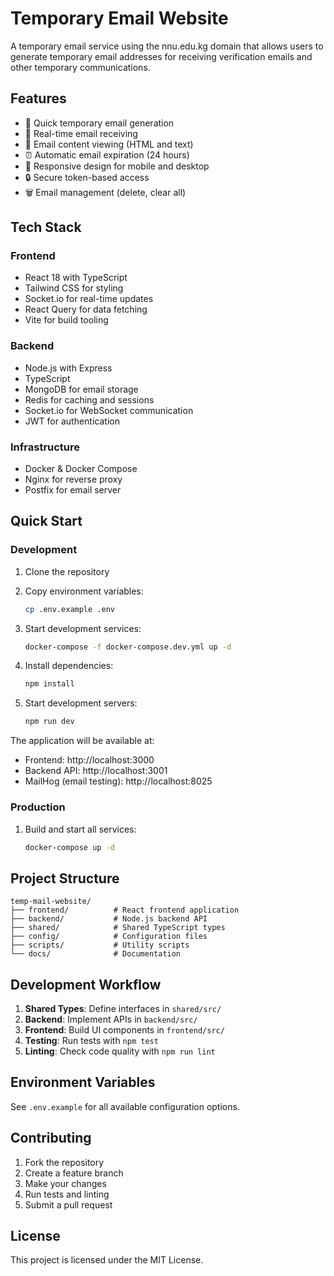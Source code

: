 # Temporary Email Website

A temporary email service using the nnu.edu.kg domain that allows users to generate temporary email addresses for receiving verification emails and other temporary communications.

## Features

- 🚀 Quick temporary email generation
- 📧 Real-time email receiving
- 🔄 Email content viewing (HTML and text)
- ⏰ Automatic email expiration (24 hours)
- 📱 Responsive design for mobile and desktop
- 🔒 Secure token-based access
- 🗑️ Email management (delete, clear all)

## Tech Stack

### Frontend
- React 18 with TypeScript
- Tailwind CSS for styling
- Socket.io for real-time updates
- React Query for data fetching
- Vite for build tooling

### Backend
- Node.js with Express
- TypeScript
- MongoDB for email storage
- Redis for caching and sessions
- Socket.io for WebSocket communication
- JWT for authentication

### Infrastructure
- Docker & Docker Compose
- Nginx for reverse proxy
- Postfix for email server

## Quick Start

### Development

1. Clone the repository
2. Copy environment variables:
   ```bash
   cp .env.example .env
   ```

3. Start development services:
   ```bash
   docker-compose -f docker-compose.dev.yml up -d
   ```

4. Install dependencies:
   ```bash
   npm install
   ```

5. Start development servers:
   ```bash
   npm run dev
   ```

The application will be available at:
- Frontend: http://localhost:3000
- Backend API: http://localhost:3001
- MailHog (email testing): http://localhost:8025

### Production

1. Build and start all services:
   ```bash
   docker-compose up -d
   ```

## Project Structure

```
temp-mail-website/
├── frontend/          # React frontend application
├── backend/           # Node.js backend API
├── shared/            # Shared TypeScript types
├── config/            # Configuration files
├── scripts/           # Utility scripts
└── docs/              # Documentation
```

## Development Workflow

1. **Shared Types**: Define interfaces in `shared/src/`
2. **Backend**: Implement APIs in `backend/src/`
3. **Frontend**: Build UI components in `frontend/src/`
4. **Testing**: Run tests with `npm test`
5. **Linting**: Check code quality with `npm run lint`

## Environment Variables

See `.env.example` for all available configuration options.

## Contributing

1. Fork the repository
2. Create a feature branch
3. Make your changes
4. Run tests and linting
5. Submit a pull request

## License

This project is licensed under the MIT License.